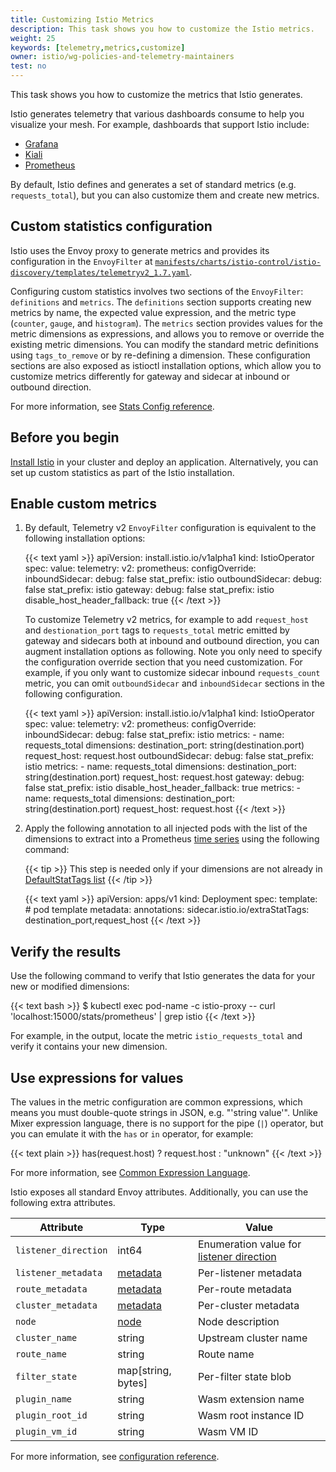 ```yaml
---
title: Customizing Istio Metrics
description: This task shows you how to customize the Istio metrics.
weight: 25
keywords: [telemetry,metrics,customize]
owner: istio/wg-policies-and-telemetry-maintainers
test: no
---
```


This task shows you how to customize the metrics that Istio generates.

Istio generates telemetry that various dashboards consume to help you visualize
your mesh. For example, dashboards that support Istio include:

* [Grafana](/docs/tasks/observability/metrics/using-istio-dashboard/)
* [Kiali](/docs/tasks/observability/kiali/)
* [Prometheus](/docs/tasks/observability/metrics/querying-metrics/)

By default, Istio defines and generates a set of standard metrics (e.g.
`requests_total`), but you can also customize them and create new metrics.

## Custom statistics configuration

Istio uses the Envoy proxy to generate metrics and provides its configuration in
the `EnvoyFilter` at
[`manifests/charts/istio-control/istio-discovery/templates/telemetryv2_1.7.yaml`]({{<github_blob>}}/manifests/charts/istio-control/istio-discovery/templates/telemetryv2_1.7.yaml).

Configuring custom statistics involves two sections of the
`EnvoyFilter`: `definitions` and `metrics`. The `definitions` section
supports creating new metrics by name, the expected value expression, and the
metric type (`counter`, `gauge`, and `histogram`). The `metrics` section
provides values for the metric dimensions as expressions, and allows you to
remove or override the existing metric dimensions. You can modify the standard
metric definitions using `tags_to_remove` or by re-defining a dimension. These 
configuration sections are also exposed as istioctl installation options, which 
allow you to customize metrics differently for gateway and sidecar at inbound 
or outbound direction.

For more information, see [Stats Config reference](/docs/reference/config/proxy_extensions/stats/).

## Before you begin

[Install Istio](/docs/setup/) in your cluster and deploy an application.
Alternatively, you can set up custom statistics as part of the Istio
installation.

## Enable custom metrics

1. By default, Telemetry v2 `EnvoyFilter` configuration is equivalent to the following installation options:

    {{< text yaml >}}
apiVersion: install.istio.io/v1alpha1
kind: IstioOperator
spec:
  value:
    telemetry:
      v2:
        prometheus:
          configOverride:
            inboundSidecar:
              debug: false
              stat_prefix: istio
            outboundSidecar:
              debug: false
              stat_prefix: istio
            gateway:
              debug: false
              stat_prefix: istio
              disable_host_header_fallback: true
    {{< /text >}}

    To customize Telemetry v2 metrics, for example to add `request_host` 
    and `destionation_port` tags to `requests_total` metric emitted by gateway 
    and sidecars both at inbound and outbound direction, you can augment installation 
    options as following. Note you only need to specify the configuration override 
    section that you need customization. For example, if you only want to customize 
    sidecar inbound `requests_count` metric, you can omit `outboundSidecar` and 
    `inboundSidecar` sections in the following configuration.
   
    {{< text yaml >}}
apiVersion: install.istio.io/v1alpha1
kind: IstioOperator
spec:
  value:
    telemetry:
      v2:
        prometheus:
          configOverride:
            inboundSidecar:
              debug: false
              stat_prefix: istio
              metrics: 
                - name: requests_total
                  dimensions:
                    destination_port: string(destination.port)
                    request_host: request.host
            outboundSidecar:
              debug: false
              stat_prefix: istio
              metrics: 
                - name: requests_total
                  dimensions:
                    destination_port: string(destination.port)
                    request_host: request.host
            gateway:
              debug: false
              stat_prefix: istio
              disable_host_header_fallback: true
              metrics: 
                - name: requests_total
                  dimensions:
                    destination_port: string(destination.port)
                    request_host: request.host
    {{< /text >}}

1. Apply the following annotation to all injected pods with the list of the
   dimensions to extract into a Prometheus
   [time series](https://en.wikipedia.org/wiki/Time_series) using the following command:

    {{< tip >}}
    This step is needed only  if your dimensions are not already in
    [DefaultStatTags list]({{<github_blob>}}/pkg/bootstrap/config.go)
    {{< /tip >}}

    {{< text yaml >}}
    apiVersion: apps/v1
    kind: Deployment
    spec:
      template: # pod template
        metadata:
          annotations:
            sidecar.istio.io/extraStatTags: destination_port,request_host
    {{< /text >}}

## Verify the results

Use the following command to verify that Istio generates the data for your new
or modified dimensions:

{{< text bash >}}
$ kubectl exec pod-name -c istio-proxy -- curl 'localhost:15000/stats/prometheus' | grep istio
{{< /text >}}

For example, in the output, locate the metric `istio_requests_total` and
verify it contains your new dimension.

## Use expressions for values

The values in the metric configuration are common expressions, which means you
must double-quote strings in JSON, e.g. "'string value'". Unlike Mixer
expression language, there is no support for the pipe (`|`) operator, but you
can emulate it with the `has` or `in` operator, for example:

{{< text plain >}}
has(request.host) ? request.host : "unknown"
{{< /text >}}

For more information, see [Common Expression Language](https://opensource.google/projects/cel).

Istio exposes all standard Envoy attributes. Additionally, you can use the
following extra attributes.

|Attribute   | Type  | Value |
|---|---|---|
| `listener_direction` | int64 | Enumeration value for [listener direction](https://www.envoyproxy.io/docs/envoy/latest/api-v2/api/v2/core/base.proto#envoy-api-enum-core-trafficdirection) |
| `listener_metadata` | [metadata](https://www.envoyproxy.io/docs/envoy/latest/api-v2/api/v2/core/base.proto#core-metadata) | Per-listener metadata |
| `route_metadata` | [metadata](https://www.envoyproxy.io/docs/envoy/latest/api-v2/api/v2/core/base.proto#core-metadata) | Per-route metadata |
| `cluster_metadata` | [metadata](https://www.envoyproxy.io/docs/envoy/latest/api-v2/api/v2/core/base.proto#core-metadata) | Per-cluster metadata |
| `node` | [node](https://www.envoyproxy.io/docs/envoy/latest/api-v2/api/v2/core/base.proto#core-node) | Node description |
| `cluster_name` | string | Upstream cluster name |
| `route_name` | string | Route name |
| `filter_state` | map[string, bytes] | Per-filter state blob |
| `plugin_name` | string | Wasm extension name |
| `plugin_root_id` | string | Wasm root instance ID |
| `plugin_vm_id` | string | Wasm VM ID |

For more information, see [configuration reference](/docs/reference/config/proxy_extensions/stats/).
